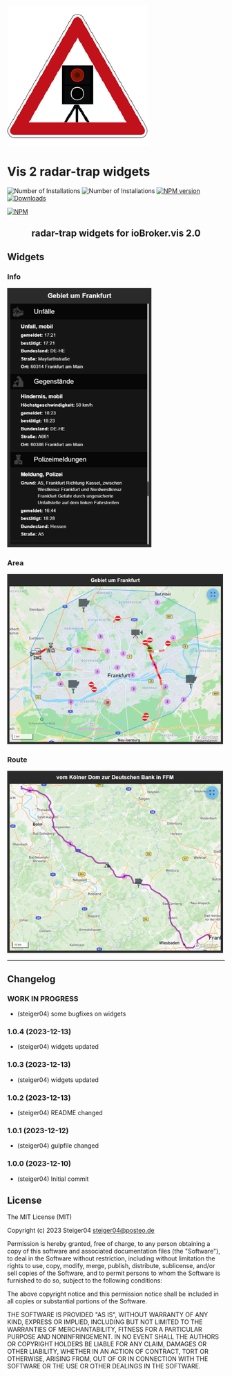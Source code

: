 ![Logo](/admin/vis-2-widgets-radar-trap.png)

# Vis 2 radar-trap widgets

![Number of Installations](http://iobroker.live/badges/vis-2-widgets-radar-trap-installed.svg) ![Number of Installations](http://iobroker.live/badges/vis-2-widgets-radar-trap-stable.svg) [![NPM version](http://img.shields.io/npm/v/iobroker.vis-2-widgets-radar-trap.svg)](https://www.npmjs.com/package/iobroker.vis-2-widgets-radar-trap)
[![Downloads](https://img.shields.io/npm/dm/iobroker.vis-2-widgets-radar-trap.svg)](https://www.npmjs.com/package/iobroker.vis-2-widgets-radar-trap)

[![NPM](https://nodei.co/npm/iobroker.vis-2-widgets-radar-trap.png?downloads=true)](https://nodei.co/npm/iobroker.vis-2-widgets-radar-trap/)

<h2 align="center">radar-trap widgets for ioBroker.vis 2.0</h2>

## Widgets
### Info
<img src="/img/info-widget.png" height="600">

### Area
<img src="/img/area-widget.png" width="500">

### Route
<img src="/img/route-widget.png" width="500">



---

## Changelog
<!--
	Placeholder for next versions:
	### __WORK IN PROGRESS__
-->
### __WORK IN PROGRESS__
- (steiger04) some bugfixes on widgets

### 1.0.4 (2023-12-13)
- (steiger04) widgets updated

### 1.0.3 (2023-12-13)
- (steiger04) widgets updated

### 1.0.2 (2023-12-13)
- (steiger04) README changed

### 1.0.1 (2023-12-12)
- (steiger04) gulpfile changed

### 1.0.0 (2023-12-10)
- (steiger04) Initial commit

## License

The MIT License (MIT)

Copyright (c) 2023 Steiger04 <steiger04@posteo.de>

Permission is hereby granted, free of charge, to any person obtaining a copy
of this software and associated documentation files (the "Software"), to deal
in the Software without restriction, including without limitation the rights
to use, copy, modify, merge, publish, distribute, sublicense, and/or sell
copies of the Software, and to permit persons to whom the Software is
furnished to do so, subject to the following conditions:

The above copyright notice and this permission notice shall be included in
all copies or substantial portions of the Software.

THE SOFTWARE IS PROVIDED "AS IS", WITHOUT WARRANTY OF ANY KIND, EXPRESS OR
IMPLIED, INCLUDING BUT NOT LIMITED TO THE WARRANTIES OF MERCHANTABILITY,
FITNESS FOR A PARTICULAR PURPOSE AND NONINFRINGEMENT. IN NO EVENT SHALL THE
AUTHORS OR COPYRIGHT HOLDERS BE LIABLE FOR ANY CLAIM, DAMAGES OR OTHER
LIABILITY, WHETHER IN AN ACTION OF CONTRACT, TORT OR OTHERWISE, ARISING FROM,
OUT OF OR IN CONNECTION WITH THE SOFTWARE OR THE USE OR OTHER DEALINGS IN
THE SOFTWARE.
